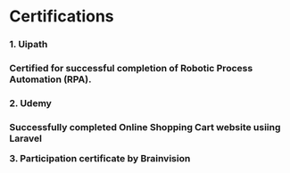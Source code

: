 # Certifications
<h3>1. Uipath <h3>
<p> Certified for successful completion of Robotic Process Automation (RPA). </p>

<h3>2. Udemy <h3>
<p> Successfully completed Online Shopping Cart website usiing Laravel </p>

<p>3. Participation certificate by Brainvision</p>
